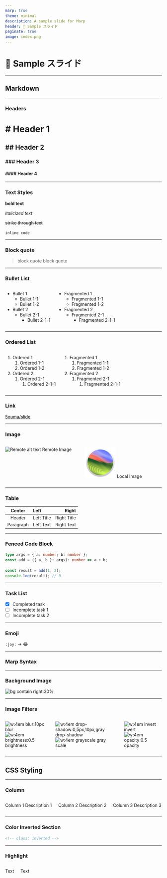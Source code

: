 ```yaml
---
marp: true
theme: minimal
description: A sample slide for Marp
header: 🎦 Sample スライド
paginate: true
image: index.png
---
```


<!--
_header: ""
_paginate: false
-->

# 🎦 Sample スライド

---

<!-- _paginate: false -->

## Markdown

---

<!-- footer: Markdown -->

### Headers

# # Header 1 <!-- markdownlint-disable MD025 -->

## ## Header 2

### ### Header 3

#### #### Header 4

---

### Text Styles

**bold text**

_italicized text_

~~strike through text~~

`inline code`

---

### Block quote

> block quote
> block quote

---

### Bullet List

<div class="columns">

- Bullet 1
  - Bullet 1-1
  - Bullet 1-2
- Bullet 2
  - Bullet 2-1
    - Bullet 2-1-1

<!-- markdownlint-disable MD004 -->

* Fragmented 1
  * Fragmented 1-1
  * Fragmented 1-2
* Fragmented 2
  * Fragmented 2-1
    * Fragmented 2-1-1

</div>

---

### Ordered List

<div class="columns">

1. Ordered 1
   1. Ordered 1-1
   2. Ordered 1-2
2. Ordered 2
   1. Ordered 2-1
      1. Ordered 2-1-1

1) Fragmented 1
   1) Fragmented 1-1
   2) Fragmented 1-2
2) Fragmented 2
   1) Fragmented 2-1
      1) Fragmented 2-1-1

</div>

---

### Link

[5ouma/slide](https://github.com/5ouma/slide)

---

### Image

<div class="columns">

![Remote alt text](https://www.markdownguide.org/assets/images/tux.png)
Remote Image

<br />

![Local alt text](./images/sonoma.png)
Local Image

</div>

---

### Table

|  Center   | Left       |       Right |
| :-------: | :--------- | ----------: |
|  Header   | Left Title | Right Title |
| Paragraph | Left Text  |  Right Text |

---

### Fenced Code Block

```ts
type args = { a: number; b: number };
const add = ({ a, b }: args): number => a + b;

const result = add(1, 2);
console.log(result); // 3
```

---

### Task List

- [x] Completed task
- [ ] Incomplete task 1
- [ ] Incomplete task 2

---

### Emoji

`:joy:` → :joy:

---

<!--
_footer: ""
_paginate: false
 -->

### Marp Syntax

---

<!-- footer: Marp Syntax -->

### Background Image

![bg contain right:30%][icon]

[icon]: https://images.5ouma.me/avatar/default.png

---

### Image Filters

<div class="columns">

![w:4em blur:10px][icon]
blur
![w:4em brightness:0.5][icon]
brightness

![w:4em drop-shadow:0,5px,10px,gray][icon]
drop-shadow
![w:4em grayscale][icon]
gray scale

![w:4em invert][icon]
invert
![w:4em opacity:0.5][icon]
opacity

</div>

---

<!--
_footer: ""
_paginate: false
 -->

## CSS Styling

---

<!-- footer: CSS Styling -->

### Column

<div class="columns">

Column 1
Description 1

Column 2
Description 2

Column 3
Description 3

</div>

---

### Color Inverted Section

<!-- _class: inverted -->

```html
<!-- class: inverted -->
```

---

### Highlight

<div class="columns">

<div class="highlight">

Text

</div>

<span class="highlight">Text</span>

</div>
